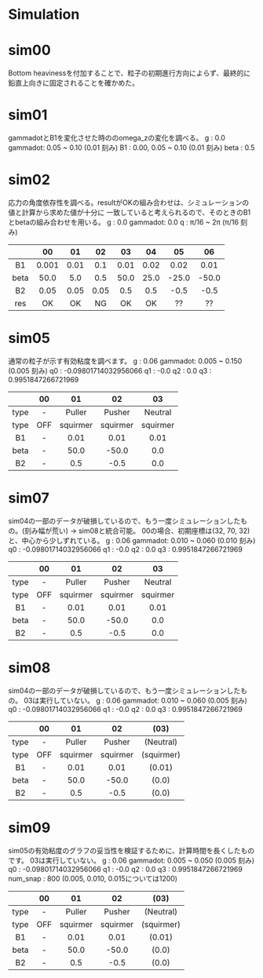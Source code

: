 # Simulation

# sim00
Bottom heavinessを付加することで、粒子の初期進行方向によらず、最終的に鉛直上向きに固定されることを確かめた。

# sim01
gammadotとB1を変化させた時ののomega_zの変化を調べる。
g       : 0.0
gammadot:       0.05 ~ 0.10 (0.01 刻み)
B1      : 0.00, 0.05 ~ 0.10 (0.01 刻み)
beta    : 0.5

# sim02
応力の角度依存性を調べる。resultがOKの組み合わせは、シミュレーションの値と計算から求めた値が十分に
一致していると考えられるので、そのときのB1とbetaの組み合わせを用いる。
g       : 0.0
gammadot: 0.0
q       : π/16 ~ 2π (π/16 刻み)

|    |00   |01  |02  |03  |04  |05   |06   |
|:-: |:-:  |:-: |:-: |:-: |:-: |:-:  |:-:  |
|B1  |0.001|0.01|0.1 |0.01|0.02|0.02 |0.01 |
|beta|50.0 |5.0 |0.5 |50.0|25.0|-25.0|-50.0|
|B2  |0.05 |0.05|0.05|0.5 |0.5 |-0.5 |-0.5 |
|res |OK   |OK  |NG  |OK  |OK  |??   |??   |

# sim05
通常の粒子が示す有効粘度を調べます。
g       : 0.06
gammadot: 0.005 ~ 0.150 (0.005 刻み)
q0      : -0.09801714032956066
q1      : -0.0
q2      : 0.0
q3      : 0.9951847266721969

|    |00   |01      |02      |03      |
|:-: |:-:  |:-:     |:-:     |:-:     |
|type|-    |Puller  |Pusher  |Neutral |
|type|OFF  |squirmer|squirmer|squirmer|
|B1  |-    |0.01    |0.01    |0.01    |
|beta|-    |50.0    |-50.0   |0.0     |
|B2  |-    |0.5     |-0.5    |0.0     |

# sim07
sim04の一部のデータが破損しているので、もう一度シミュレーションしたもの。(刻み幅が荒い) → sim08と統合可能。
00の場合、初期座標は(32, 70, 32)と、中心から少しずれている。
g       : 0.06
gammadot: 0.010 ~ 0.060 (0.010 刻み)
q0      : -0.09801714032956066
q1      : -0.0
q2      : 0.0
q3      : 0.9951847266721969

|    |00   |01      |02      |03      |
|:-: |:-:  |:-:     |:-:     |:-:     |
|type|-    |Puller  |Pusher  |Neutral |
|type|OFF  |squirmer|squirmer|squirmer|
|B1  |-    |0.01    |0.01    |0.01    |
|beta|-    |50.0    |-50.0   |0.0     |
|B2  |-    |0.5     |-0.5    |0.0     |

# sim08
sim04の一部のデータが破損しているので、もう一度シミュレーションしたもの。
03は実行していない。
g       : 0.06
gammadot: 0.010 ~ 0.060 (0.005 刻み)
q0      : -0.09801714032956066
q1      : -0.0
q2      : 0.0
q3      : 0.9951847266721969

|    |00   |01      |02      |(03)      |
|:-: |:-:  |:-:     |:-:     |:-:       |
|type|-    |Puller  |Pusher  |(Neutral) |
|type|OFF  |squirmer|squirmer|(squirmer)|
|B1  |-    |0.01    |0.01    |(0.01)    |
|beta|-    |50.0    |-50.0   |(0.0)     |
|B2  |-    |0.5     |-0.5    |(0.0)     |

# sim09
sim05の有効粘度のグラフの妥当性を検証するために、計算時間を長くしたものです。
03は実行していない。
g       : 0.06
gammadot: 0.005 ~ 0.050 (0.005 刻み)
q0      : -0.09801714032956066
q1      : -0.0
q2      : 0.0
q3      : 0.9951847266721969
num_snap : 800 (0.005, 0.010, 0.015については1200)

|    |00   |01      |02      |(03)      |
|:-: |:-:  |:-:     |:-:     |:-:       |
|type|-    |Puller  |Pusher  |(Neutral) |
|type|OFF  |squirmer|squirmer|(squirmer)|
|B1  |-    |0.01    |0.01    |(0.01)    |
|beta|-    |50.0    |-50.0   |(0.0)     |
|B2  |-    |0.5     |-0.5    |(0.0)     |
